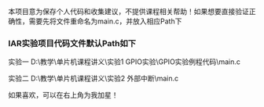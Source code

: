 本项目意为保存个人代码和收集建议，不提供课程相关帮助！如果想要直接验证正确性，需要先将文件重命名为main.c，并放入相应Path下

### IAR实验项目代码文件默认Path如下
实验一  D:\教学\单片机课程讲义\实验1 GPIO实验\GPIO实验例程代码\main.c

实验二  D:\教学\单片机课程讲义\实验2 外部中断\main.c

如果喜欢，可以在右上角为我加星！
